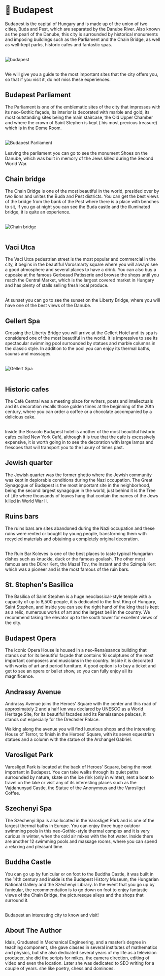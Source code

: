 # 🏴󠁨󠁵󠁢󠁵󠁿 Budapest

Budapest is the capital of Hungary and is made up of the union of two
cities, Buda and Pest, which are separated by the Danube River. Also
known as the pearl of the Danube, this city is surrounded by historical
monuments and imposing buildings such as the Parliament and the Chain
Bridge, as well as well-kept parks, historic cafes and fantastic spas. <br> <br> 

![budapest](_static/images/budapest/budapest.jpg)
<br> <br> 

We will give you a guide to the most important sites that the city
offers you, so that if you visit it, do not miss these experiences.

## Budapest Parliament

The Parliament is one of the emblematic sites of the city that impresses
with its neo-Gothic façade, its interior is decorated with marble and
gold, its most outstanding sites being the main staircase, the Old Upper
Chamber and where the crown of Saint Stephen is kept ( his most precious
treasure) which is in the Dome Room.<br><br>

![Budapest Parliament](_static/images/budapest/budapest-parliament.jpg)
<br><br>
Leaving the parliament you can go to see the monument Shoes on the
Danube, which was built in memory of the Jews killed during the Second
World War.

## Chain bridge

The Chain Bridge is one of the most beautiful in the world, presided
over by two lions and unites the Buda and Pest districts. You can get
the best views of the bridge from the bank of the Pest where there is a
place with benches to sit, if you go at night you can see the Buda
castle and the illuminated bridge, it is quite an experience.<br><br>

![Chain bridge](_static/images/budapest/chain-bridge.jpg)<br><br>

## Vaci Utca

The Vaci Utca pedestrian street is the most popular and commercial in
the city, it begins in the beautiful Vorosmarty square where you will
always see a good atmosphere and several places to have a drink. You can
also buy a cupcake at the famous Gerbeaud Patisserie and browse the
shops until you reach the Central Market, which is the largest covered
market in Hungary and has plenty of stalls selling fresh local produce.<br><br>

At sunset you can go to see the sunset on the Liberty Bridge, where you
will have one of the best views of the Danube.

## Gellert Spa

Crossing the Liberty Bridge you will arrive at the Gellert Hotel and its
spa is considered one of the most beautiful in the world. It is
impressive to see its spectacular swimming pool surrounded by statues
and marble columns in the classic style. In addition to the pool you can
enjoy its thermal baths, saunas and massages.<br><br>

![Gellert Spa](_static/images/budapest/gellert-spa.jpg)<br><br>

## Historic cafes

The Café Central was a meeting place for writers, poets and
intellectuals and its decoration recalls those golden times at the
beginning of the 20th century, where you can order a coffee or a
chocolate accompanied by a delicious cake.<br><br>

Inside the Boscolo Budapest hotel is another of the most beautiful
historic cafes called New York Café, although it is true that the cafe
is excessively expensive, it is worth going in to see the decoration
with large lamps and frescoes that will transport you to the luxury of
times past.

## Jewish quarter

The Jewish quarter was the former ghetto where the Jewish community was
kept in deplorable conditions during the Nazi occupation. The Great
Synagogue of Budapest is the most important site in the neighborhood,
being the second largest synagogue in the world, just behind it is the
Tree of Life where thousands of leaves hang that contain the names of
the Jews killed in World War II.

## Ruins bars

The ruins bars are sites abandoned during the Nazi occupation and these
ruins were rented or bought by young people, transforming them with
recycled materials and obtaining a completely original decoration.<br><br>

The Ruin Bar Koleves is one of the best places to taste typical
Hungarian dishes such as knuckle, duck or the famous goulash. The other
most famous are the Dürer Kert, the Mazel Tov, the Instant and the
Szimpla Kert which was a pioneer and is the most famous of the ruin
bars.

## St. Stephen\'s Basilica

The Basilica of Saint Stephen is a huge neoclassical-style temple with a
capacity of up to 8,500 people, it is dedicated to the first King of
Hungary, Saint Stephen, and inside you can see the right hand of the
king that is kept as a relic, numerous works of art and the largest bell
in the country. We recommend taking the elevator up to the south tower
for excellent views of the city.

## Budapest Opera

The iconic Opera House is housed in a neo-Renaissance building that
stands out for its beautiful façade that contains 16 sculptures of the
most important composers and musicians in the country. Inside it is
decorated with works of art and period furniture. A good option is to
buy a ticket and get to see an opera or ballet show, so you can fully
enjoy all its magnificence.

## Andrassy Avenue

Andrassy Avenue joins the Heroes\' Square with the center and this road
of approximately 2 and a half km was declared by UNESCO as a World
Heritage Site, for its beautiful facades and its Renaissance palaces, it
stands out especially for the Drechsler Palace.

Walking along the avenue you will find luxurious shops and the
interesting House of Terror, to finish in the Heroes\' Square, with its
seven equestrian statues and a column with the statue of the Archangel
Gabriel.

## Varosliget Park

Varosliget Park is located at the back of Heroes\' Square, being the
most important in Budapest. You can take walks through its quiet paths
surrounded by nature, skate on the ice rink (only in winter), rent a
boat to travel on the lake or visit any of its interesting places such
as the Vajdahunyad Castle, the Statue of the Anonymous and the
Varosliget Coffee.

## Szechenyi Spa

The Széchenyi Spa is also located in the Varosliget Park and is one of
the largest thermal baths in Europe. You can enjoy three huge outdoor
swimming pools in this neo-Gothic-style thermal complex and it is very
curious in winter, when the cold air mixes with the hot water. Inside
there are another 12 swimming pools and massage rooms, where you can
spend a relaxing and pleasant time.

## Buddha Castle

You can go up by funicular or on foot to the Buddha Castle, it was built
in the 14th century and inside is the Budapest History Museum, the
Hungarian National Gallery and the Széchenyi Library. In the event that
you go up by funicular, the recommendation is to go down on foot to
enjoy fantastic views of the Chain Bridge, the picturesque alleys and
the shops that surround it.<br><br>

Budapest an interesting city to know and visit!

## About The Author

Idais, Graduated in Mechanical Engineering, and a master’s degree in teaching component, she gave classes in several institutes of mathematics and physics, but she also dedicated several years of my life as a television producer, she did the scripts for mikes, the camera direction, editing of video and even the location. Later she was dedicated to SEO writing for a couple of years. she like poetry, chess and dominoes.
